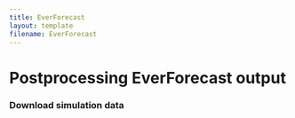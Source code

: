 ```yaml
---
title: EverForecast
layout: template
filename: EverForecast
--- 
```


# Postprocessing EverForecast output

### Download simulation data




